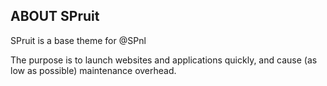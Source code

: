 
ABOUT SPruit
-----------

SPruit is a base theme for @SPnl

The purpose is to launch websites and applications quickly, and cause (as low as possible) maintenance overhead.